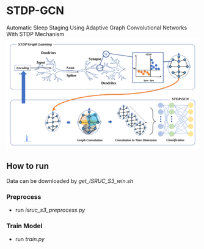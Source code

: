 # STDP-GCN
Automatic Sleep Staging Using Adaptive Graph Convolutional Networks With STDP Mechanism
![model_architecture](stdpgcn.svg)
## How to run
Data can be downloaded by *get_ISRUC_S3_win.sh*
### Preprocess
- run *isruc_s3_preprocess.py*
### Train Model
- run *train.py*
